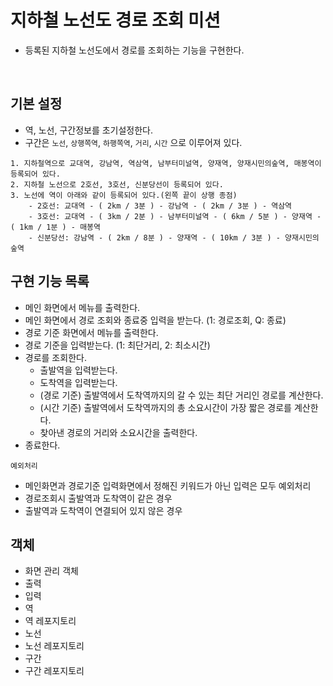 # 지하철 노선도 경로 조회 미션
- 등록된 지하철 노선도에서 경로를 조회하는 기능을 구현한다.

<br>

## 기본 설정
- 역, 노선, 구간정보를 초기설정한다.
- 구간은 `노선`, `상행쪽역`, `하행쪽역`, `거리`, `시간` 으로 이루어져 있다.
```
1. 지하철역으로 교대역, 강남역, 역삼역, 남부터미널역, 양재역, 양재시민의숲역, 매봉역이 등록되어 있다.
2. 지하철 노선으로 2호선, 3호선, 신분당선이 등록되어 있다.
3. 노선에 역이 아래와 같이 등록되어 있다.(왼쪽 끝이 상행 종점)
    - 2호선: 교대역 - ( 2km / 3분 ) - 강남역 - ( 2km / 3분 ) - 역삼역
    - 3호선: 교대역 - ( 3km / 2분 ) - 남부터미널역 - ( 6km / 5분 ) - 양재역 - ( 1km / 1분 ) - 매봉역
    - 신분당선: 강남역 - ( 2km / 8분 ) - 양재역 - ( 10km / 3분 ) - 양재시민의숲역
```

## 구현 기능 목록
- 메인 화면에서 메뉴를 출력한다.
- 메인 화면에서 경로 조회와 종료중 입력을 받는다. (1: 경로조회, Q: 종료)
- 경로 기준 화면에서 메뉴를 출력한다.
- 경로 기준을 입력받는다. (1: 최단거리, 2: 최소시간)
- 경로를 조회한다.
    - 출발역을 입력받는다.
    - 도착역을 입력받는다.
    - (경로 기준) 출발역에서 도착역까지의 갈 수 있는 최단 거리인 경로를 계산한다.
    - (시간 기준) 출발역에서 도착역까지의 총 소요시간이 가장 짧은 경로를 계산한다.
    - 찾아낸 경로의 거리와 소요시간을 출력한다.
- 종료한다.

`예외처리`
- 메인화면과 경로기준 입력화면에서 정해진 키워드가 아닌 입력은 모두 예외처리
- 경로조회시 출발역과 도착역이 같은 경우
- 출발역과 도착역이 연결되어 있지 않은 경우

## 객체
- 화면 관리 객체
- 출력
- 입력
- 역
- 역 레포지토리
- 노선
- 노선 레포지토리
- 구간
- 구간 레포지토리